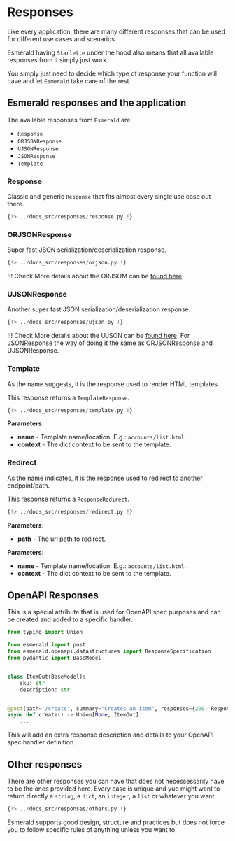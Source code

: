# Responses

Like every application, there are many different responses that can be used for different use cases and scenarios.

Esmerald having `Starlette` under the hood also means that all available responses from it simply just work.

You simply just need to decide which type of response your function will have and let `Esmerald` take care of the rest.

## Esmerald responses and the application

The available responses from `Esmerald` are:

* `Response`
* `ORJSONResponse`
* `UJSONResponse`
* `JSONResponse`
* `Template`

### Response

Classic and generic `Response` that fits almost every single use case out there. 

```python
{!> ../docs_src/responses/response.py !}
```

### ORJSONResponse

Super fast JSON serialization/deserialization response.

```python
{!> ../docs_src/responses/orjson.py !}
```

!!! Check
    More details about the ORJSOM can be [found here](https://github.com/ijl/orjson).

### UJSONResponse

Another super fast JSON serialization/deserialization response.

```python
{!> ../docs_src/responses/ujson.py !}
```

!!! Check
    More details about the UJSON can be [found here](https://github.com/ultrajson/ultrajson).
    For JSONResponse the way of doing it the same as ORJSONResponse and UJSONResponse.

### Template

As the name suggests, it is the response used to render HTML templates.

This response returns a `TemplateResponse`.

```python
{!> ../docs_src/responses/template.py !}
```

**Parameters**:

* **name** - Template name/location. E.g.: `accounts/list.html`.
* **context** - The dict context to be sent to the template.

### Redirect

As the name indicates, it is the response used to redirect to another endpoint/path.

This response returns a `ResponseRedirect`.

```python
{!> ../docs_src/responses/redirect.py !}
```

**Parameters**:

* **path** - The url path to redirect.

**Parameters**:

* **name** - Template name/location. E.g.: `accounts/list.html`.
* **context** - The dict context to be sent to the template.

## OpenAPI Responses

This is a special attribute that is used for OpenAPI spec purposes and can be created and added to a specific handler.

```python
from typing import Union

from esmerald import post
from esmerald.openapi.datastructures import ResponseSpecification
from pydantic import BaseModel


class ItemOut(BaseModel):
    sku: str
    description: str


@post(path='/create', summary="Creates an item", responses={200: ResponseSpecification(model=TaskIn, description=...)})
async def create() -> Union[None, ItemOut]:
    ...
```

This will add an extra response description and details to your OpenAPI spec handler definition.

## Other responses

There are other responses you can have that does not necessessarily have to be the ones provided here. Every case is
unique and yuo might want to return directly a `string`, a `dict`, an `integer`, a `list` or whatever you want.

```python
{!> ../docs_src/responses/others.py !}
```

Esmerald supports good design, structure and practices but does not force you to follow specific rules of anything
unless you want to.
